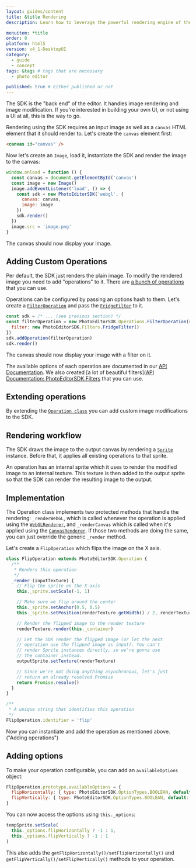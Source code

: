 ```yaml
---
layout: guides/content
title: &title Rendering
description: Learn how to leverage the powerful rendering engine of the PhotoEditor SDK for HTML5 and how to wire it with your own custom UI or no UI at all.

menuitem: *title
order: 0
platform: html5
version: v4_1-DesktopUI
category:
  - guide
  - concept
tags: &tags # tags that are necessary
  - photo editor

published: true # Either published or not
---
```



The SDK is the "back end" of the editor. It handles image rendering and image modification. If
you're interested in building your own UI, or not using a UI at all, this is the way to go.

Rendering using the SDK requires an input image as well as a `canvas` HTML element that it should
render to. Let's create the `canvas` element first:

```html
<canvas id="canvas" />
```

Now let's create an `Image`, load it, instantiate the SDK and render the image to the canvas:

```js
window.onload = function () {
  const canvas = document.getElementById('canvas')
  const image = new Image()
  image.addEventListener('load', () => {
    const sdk = new PhotoEditorSDK('webgl', {
      canvas: canvas,
      image: image
    })
    sdk.render()
  })
  image.src = 'image.png'
}
```

The canvas should now display your image.

## Adding Custom Operations

Per default, the SDK just renders the plain image. To modify the rendered image you need to add
"operations" to it. There are [a bunch of operations](http://static.photoeditorsdk.com/docs/html5/PhotoEditorSDK.Operations.html)
that you can use.

Operations can be configured by passing an options hash to them. Let's create a [`FilterOperation`](http://static.photoeditorsdk.com/docs/html5/PhotoEditorSDK.Operations.FilterOperation.html)
and pass the [`FridgeFilter`](http://static.photoeditorsdk.com/docs/html5/PhotoEditorSDK.Filters.FridgeFilter.html) to it.

```js
const sdk = /* ... (see previous section) */
const filterOperation = new PhotoEditorSDK.Operations.FilterOperation(sdk, {
  filter: new PhotoEditorSDK.Filters.FridgeFilter()
})
sdk.addOperation(filterOperation)
sdk.render()
```

The canvas should now display your image with a filter on it.

The available options of each operation are documented in our [API Documentation](http://static.photoeditorsdk.com/docs/html5/PhotoEditorSDK.Operations.html).
We also created [a lot of beautiful filters]([API Documentation: PhotoEditorSDK.Filters](http://static.photoeditorsdk.com/docs/html5/PhotoEditorSDK.Filters.html) that you can use.


## Extending operations

By extending the [`Operation class`](http://static.photoeditorsdk.com/docs/html5/PhotoEditorSDK.Operation.html)
you can add custom image modifications to the SDK.

## Rendering workflow

The SDK draws the image to the output canvas by rendering a [`Sprite`](http://static.photoeditorsdk.com/docs/html5/PhotoEditorSDK.Engine.Sprite.html)
instance. Before that, it applies all existing operations to that sprite.

An operation has an internal sprite which it uses to render the modified image to an internal
texture. This texture is then added to the output sprite so that the SDK can render the resulting
image to the output.

## Implementation

The Operation class implements two protected methods that handle the rendering: `_renderWebGL`, which
is called whenever the operation is applied using the [`WebGLRenderer`](http://static.photoeditorsdk.com/docs/html5/PhotoEditorSDK.Engine.WebGLRenderer.html),
and `_renderCanvas` which is called when it's applied using the [`CanvasRenderer`](http://static.photoeditorsdk.com/docs/html5/PhotoEditorSDK.Engine.CanvasRenderer.html).
If those two methods are doing the same, you can just override the generic `_render` method.

Let's create a `FlipOperation` which flips the image on the X axis.


```js
class FlipOperation extends PhotoEditorSDK.Operation {
  /**
   * Renders this operation
   */
  _render (inputTexture) {
    // Flip the sprite on the X-axis
    this._sprite.setScale(-1, 1)

    // Make sure we flip around the center
    this._sprite.setAnchor(0.5, 0.5)
    this._sprite.setPosition(renderTexture.getWidth() / 2, renderTexture.getHeight() / 2)

    // Render the flipped image to the render texture
    renderTexture.render(this._container)

    // Let the SDK render the flipped image (or let the next
    // operation use the flipped image as input). You can't
    // render Sprite instances directly, so we're gonna use
    // the container instead.
    outputSprite.setTexture(renderTexture)

    // Since we're not doing anything asynchronous, let's just
    // return an already resolved Promise
    return Promise.resolve()
  }
}

/**
 * A unique string that identifies this operation
 */
FlipOperation.identifier = 'flip'
```

Now you can instantiate and add the operation as mentioned above. ("Adding operations")

## Adding options

To make your operation configurable, you can add an `availableOptions` object:

```js
FlipOperation.prototype.availableOptions = {
  flipHorizontally: { type: PhotoEditorSDK.OptionTypes.BOOLEAN, default: false },
  flipVertically: { type: PhotoEditorSDK.OptionTypes.BOOLEAN, default: false }
}
```

You can now access the options using `this._options`:

```js
tempSprite.setScale(
  this._options.flipHorizontally ? -1 : 1,
  this._options.flipVertically ? -1 : 1
)
```

This also adds the `getFlipHorizontally()/setFlipHorizontally()` and `getFlipVertically()/setFlipVertically()`
methods to your operation.
